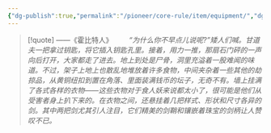 ```yaml
---
{"dg-publish":true,"permalink":"/pioneer/core-rule/item/equipment/","dgPassFrontmatter":true}
---
```


>[!quote] ——《霍比特人》
>&emsp;&emsp;*“为什么你不早点儿说呢?”矮人们喊。甘道夫一把拿过钥匙，将它插入钥匙孔里。接着，用力一推，那扇石门砰的一声向后打开，大家都走了进去。地上到处是尸骨，洞里充溢着一股难闻的味道。不过，架子上地上也散乱地堆放着许多食物，中间夹杂着一些其他的劫掠品，从黄铜纽扣到置在角落、里面装满钱币的坛子，无奇不有。墙上挂满了各式各样的衣物——这些衣物对于食人妖来说都太小了，很可能是他们从受害者身上扒下来的。在衣物之间，还悬挂着几把样式、形状和尺寸各异的剑。其中两把剑尤其引人注目，它们精美的剑鞘和镶嵌着珠宝的剑柄让人赞叹不已。*


